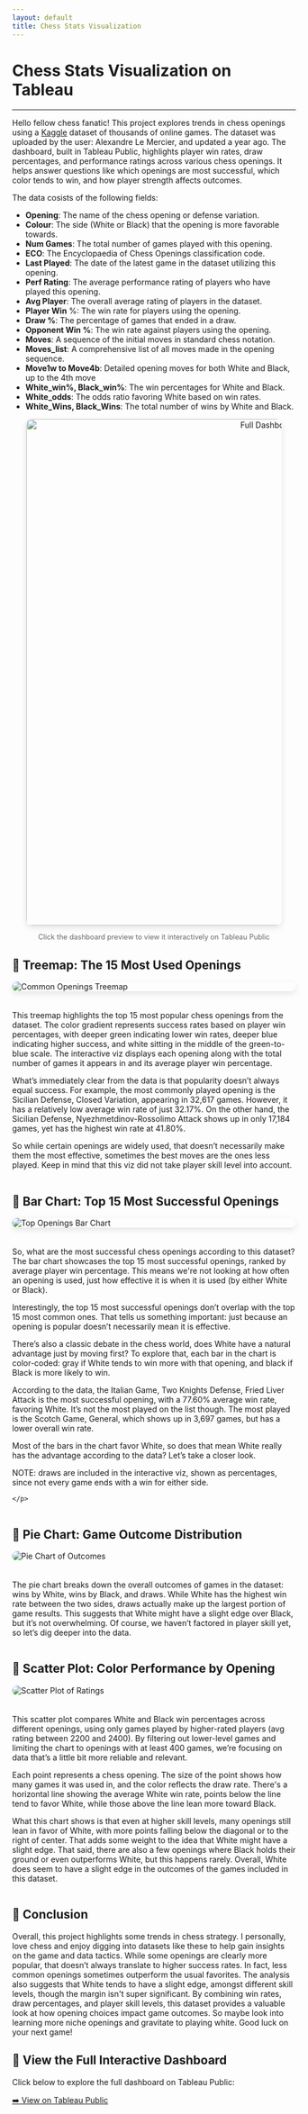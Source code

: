 ```yaml
---
layout: default
title: Chess Stats Visualization
---
```


# Chess Stats Visualization on Tableau
--- 

Hello fellow chess fanatic! This project explores trends in chess openings using a [Kaggle](https://www.kaggle.com/datasets/alexandrelemercier/all-chess-openings) dataset of thousands of online games. The dataset was uploaded by the user: Alexandre Le Mercier, and updated a year ago. The dashboard, built in Tableau Public, highlights player win rates, draw percentages, and performance ratings across various chess openings. It helps answer questions like which openings are most successful, which color tends to win, and how player strength affects outcomes.

The data cosists of the following fields: 
- **Opening**: The name of the chess opening or defense variation.
- **Colour**: The side (White or Black) that the opening is more favorable towards.
- **Num Games**: The total number of games played with this opening.
- **ECO**: The Encyclopaedia of Chess Openings classification code.
- **Last Played**: The date of the latest game in the dataset utilizing this opening.
- **Perf Rating**: The average performance rating of players who have played this opening.
- **Avg Player**: The overall average rating of players in the dataset.
- **Player Win** %: The win rate for players using the opening.
- **Draw %**: The percentage of games that ended in a draw.
- **Opponent Win %**: The win rate against players using the opening.
- **Moves**: A sequence of the initial moves in standard chess notation.
- **Moves_list**: A comprehensive list of all moves made in the opening sequence.
- **Move1w to Move4b**: Detailed opening moves for both White and Black, up to the 4th move
- **White_win%, Black_win%**: The win percentages for White and Black.
- **White_odds**: The odds ratio favoring White based on win rates.
- **White_Wins, Black_Wins**: The total number of wins by White and Black.


<!-- Full dashboard preview image -->
<div style="text-align: center; margin-bottom: 30px;">
  <a href="https://public.tableau.com/views/ChessStats_17544059915240/Dashboard1" target="_blank">
    <img src="../assets/img/Dashboard.png" alt="Full Dashboard Preview" style="max-width: 90%; width: 900px; height: auto; border-radius: 10px; box-shadow: 0 4px 12px rgba(0,0,0,0.1);">
  </a>
  <p style="font-size: 0.9em; color: #666;">Click the dashboard preview to view it interactively on Tableau Public</p>
</div>

## 🔹 Treemap: The 15 Most Used Openings

<div style="display: flex; flex-wrap: wrap; gap: 20px; align-items: flex-start;">
  <img src="../assets/img/Tree.png" style="flex: 1 1 700px; max-width: 100%; border-radius: 10px; box-shadow: 0 4px 12px rgba(0, 0, 0, 0.1);" alt="Common Openings Treemap">


  <div style="flex: 1 1 400px;">
    <p>
      This treemap highlights the top 15 most popular chess openings from the dataset. The color gradient represents success rates based on player win percentages, with deeper green indicating lower win rates, deeper blue indicating higher success, and white sitting in the middle of the green-to-blue scale. The interactive viz displays each opening along with the total number of games it appears in and its average player win percentage.

What’s immediately clear from the data is that popularity doesn’t always equal success. For example, the most commonly played opening is the Sicilian Defense, Closed Variation, appearing in 32,617 games. However, it has a relatively low average win rate of just 32.17%. On the other hand, the Sicilian Defense, Nyezhmetdinov-Rossolimo Attack shows up in only 17,184 games, yet has the highest win rate at 41.80%.

So while certain openings are widely used, that doesn’t necessarily make them the most effective, sometimes the best moves are the ones less played. Keep in mind that this viz did not take player skill level into account. 
    </p>
  </div>
</div>

## 🔹 Bar Chart: Top 15 Most Successful Openings

<div style="display: flex; flex-wrap: wrap; gap: 20px; align-items: flex-start;">
  <img src="../assets/img/Bar.png" style="flex: 1 1 500px; max-width: 100%; border-radius: 10px; box-shadow: 0 4px 12px rgba(0, 0, 0, 0.1);" alt="Top Openings Bar Chart">

  <div style="flex: 1 1 400px;">
    <p>
   So, what are the most successful chess openings according to this dataset? The bar chart showcases the top 15 most successful openings, ranked by average player win percentage. This means we're not looking at how often an opening is used, just how effective it is when it is used (by either White or Black). 

Interestingly, the top 15 most successful openings don’t overlap with the top 15 most common ones. That tells us something important: just because an opening is popular doesn’t necessarily mean it is effective. 

There’s also a classic debate in the chess world, does White have a natural advantage just by moving first? To explore that, each bar in the chart is color-coded: gray if White tends to win more with that opening, and black if Black is more likely to win.

According to the data, the Italian Game, Two Knights Defense, Fried Liver Attack is the most successful opening, with a 77.60% average win rate, favoring White. It’s not the most played on the list though. The most played is the Scotch Game, General, which shows up in 3,697 games, but has a lower overall win rate.

Most of the bars in the chart favor White, so does that mean White really has the advantage according to the data? Let’s take a closer look.

NOTE: draws are included in the interactive viz, shown as percentages, since not every game ends with a win for either side.

    </p>
  </div>
</div>


## 🔹 Pie Chart: Game Outcome Distribution

<div style="display: flex; flex-wrap: wrap; gap: 20px; align-items: flex-start;">
  <img src="../assets/img/Pie.png" style="flex: 1 1 500px; max-width: 100%; border-radius: 10px;" alt="Pie Chart of Outcomes">
  <div style="flex: 1 1 400px;">
    <p>
   The pie chart breaks down the overall outcomes of games in the dataset: wins by White, wins by Black, and draws. While White has the highest win rate between the two sides, draws actually make up the largest portion of game results. This suggests that White might have a slight edge over Black, but it’s not overwhelming. Of course, we haven’t factored in player skill yet, so let’s dig deeper into the data. 
    </p>
  </div>
</div>


## 🔹 Scatter Plot: Color Performance by Opening

<div style="display: flex; flex-wrap: wrap; gap: 20px; align-items: flex-start;">
  <img src="../assets/img/Scatter.png" style="flex: 1 1 500px; max-width: 100%; border-radius: 10px;" alt="Scatter Plot of Ratings">
  <div style="flex: 1 1 400px;">
    <p>
This scatter plot compares White and Black win percentages across different openings, using only games played by higher-rated players (avg rating between 2200 and 2400). By filtering out lower-level games and limiting the chart to openings with at least 400 games, we’re focusing on data that’s a little bit more reliable and relevant. 
      
Each point represents a chess opening. The size of the point shows how many games it was used in, and the color reflects the draw rate. There's a horizontal line showing the average White win rate, points below the line tend to favor White, while those above the line lean more toward Black.

What this chart shows is that even at higher skill levels, many openings still lean in favor of White, with more points falling below the diagonal or to the right of center. That adds some weight to the idea that White might have a slight edge. That said, there are also a few openings where Black holds their ground or even outperforms White, but this happens rarely.
Overall, White does seem to have a slight edge in the outcomes of the games included in this dataset.
    </p>
  </div>
</div>

## 🧠 Conclusion

Overall, this project highlights some trends in chess strategy. I personally, love chess and enjoy digging into datasets like these to help gain insights on the game and data tactics. While some openings are clearly more popular, that doesn’t always translate to higher success rates. In fact, less common openings sometimes outperform the usual favorites. The analysis also suggests that White tends to have a slight edge, amongst different skill levels, though the margin isn't super significant. By combining win rates, draw percentages, and player skill levels, this dataset provides a valuable look at how opening choices impact game outcomes. So maybe look into learning more niche openings and gravitate to playing white. Good luck on your next game!

## 🔗 View the Full Interactive Dashboard

Click below to explore the full dashboard on Tableau Public:

[➡️ View on Tableau Public](https://public.tableau.com/views/ChessStats_17544059915240/Dashboard1)

